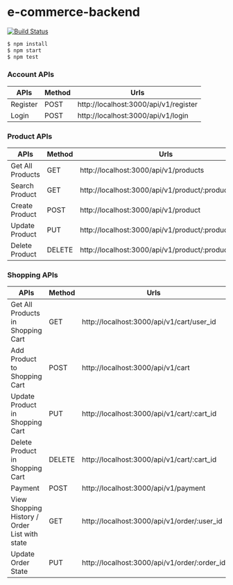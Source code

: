 # e-commerce-backend
[![Build Status](https://travis-ci.com/chiksumwong/e-commerce-backend.svg?token=zvXMXvZ8HnB2PtvDsBvS&branch=master)](https://travis-ci.com/chiksumwong/e-commerce-backend)

```sh
$ npm install
$ npm start
$ npm test
```

### Account APIs
| APIs     | Method | Urls                                  |
| -------- | ------ | ------------------------------------- |
| Register | POST   | http://localhost:3000/api/v1/register |
| Login    | POST   | http://localhost:3000/api/v1/login    |

### Product APIs
| APIs             | Method | Urls                                               |
| ---------------- | ------ | -------------------------------------------------- |
| Get All Products | GET    | http://localhost:3000/api/v1/products              |
| Search Product   | GET    | http://localhost:3000/api/v1/product/:product_name |
| Create Product   | POST   | http://localhost:3000/api/v1/product               |
| Update Product   | PUT    | http://localhost:3000/api/v1/product/:product_id   |
| Delete Product   | DELETE | http://localhost:3000/api/v1/product/:product_id   |

### Shopping APIs
| APIs                                          | Method | Urls                                         |
| --------------------------------------------- | ------ | -------------------------------------------- |
| Get All Products in Shopping Cart             | GET    | http://localhost:3000/api/v1/cart/user_id    |
| Add Product to Shopping Cart                  | POST   | http://localhost:3000/api/v1/cart            |
| Update Product in Shopping Cart               | PUT    | http://localhost:3000/api/v1/cart/:cart_id   |
| Delete Product in Shopping Cart               | DELETE | http://localhost:3000/api/v1/cart/:cart_id   |
| Payment                                       | POST   | http://localhost:3000/api/v1/payment         |
| View Shopping History / Order List with state | GET    | http://localhost:3000/api/v1/order/:user_id  |
| Update Order State                            | PUT    | http://localhost:3000/api/v1/order/:order_id |